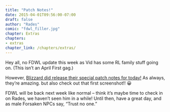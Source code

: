 ```yaml
---
title: "Patch Notes!"
date: 2015-04-01T09:56:00-07:00
draft: false
author: "Rades"
comic: "fdwl_filler.jpg"
chapter: Extras
chapters:
- extras
chapter_link: /chapters/extras/
---
```


Hey all, no FDWL update this week as Vid has some RL family stuff going on. (This isn’t an April First gag.) 


However, [Blizzard did release their special patch notes for today!](http://us.battle.net/wow/en/blog/18486737/new-garrison-feature-tindr-for-followers-3-27-2015) As always, they’re amazing. but also check out that first screenshot!!  😀


FDWL will be back next week like normal – think it’s maybe time to check in on Rades, we haven’t seen him in a while! Until then, have a great day, and as male Forsaken NPCs say, “Trust no one.”

